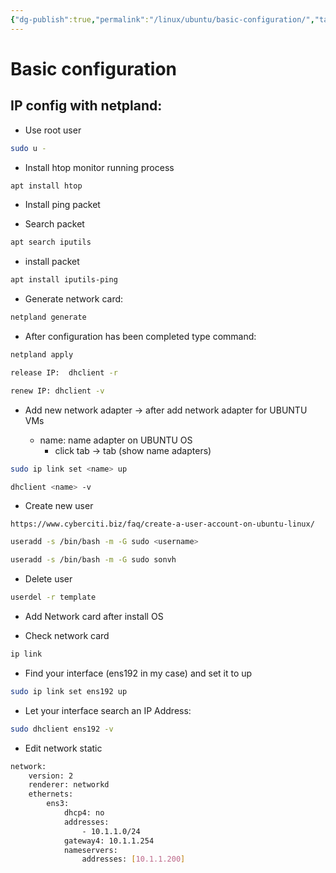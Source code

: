 ```yaml
---
{"dg-publish":true,"permalink":"/linux/ubuntu/basic-configuration/","tags":"gardenEntry"}
---
```

# Basic configuration

## IP config with netpland:

-   Use root user

```bash
sudo u -
```

-   Install htop monitor running process

```bash
apt install htop
```

-   Install ping packet

- Search packet
```bash
apt search iputils
```

- install packet
```bash
apt install iputils-ping
```

-   Generate network card:
```bash
netpland generate
```

-   After configuration has been completed type command:
```bash
netpland apply
```
```bash
release IP:  dhclient -r
```
```bash
renew IP: dhclient -v
```

- Add new network adapter -> after add network adapter for UBUNTU VMs

	- name: name adapter on UBUNTU OS 
		-    click tab -> tab (show name adapters)           
```bash
sudo ip link set <name> up
```
```bash
dhclient <name> -v
```

-   Create new user
```url
https://www.cyberciti.biz/faq/create-a-user-account-on-ubuntu-linux/
```

```bash
useradd -s /bin/bash -m -G sudo <username>
```
```bash
useradd -s /bin/bash -m -G sudo sonvh
```

-   Delete user

```bash
userdel -r template
```

-   Add Network card after install OS

- Check network card
```bash
ip link
```

-   Find your interface (ens192 in my case) and set it to up
```bash
sudo ip link set ens192 up
```

-   Let your interface search an IP Address:
```bash
sudo dhclient ens192 -v
```

-   Edit network static
```bash
network:
	version: 2
	renderer: networkd
	ethernets:
		ens3:
			dhcp4: no
			addresses:
				- 10.1.1.0/24
			gateway4: 10.1.1.254
			nameservers:
				addresses: [10.1.1.200]
```
